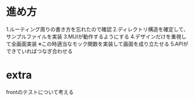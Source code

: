 # 進め方
1.ルーティング周りの書き方を忘れたので確認
2.ディレクトリ構造を確定して、サンプルファイルを実装
3.MUIが動作するようにする
4.デザインだけを重視して全画面実装
    ※この時適当なモック関数を実装して画面を成り立たせる
5.APIができていればつなぎ合わせる


# extra
frontのテストについて考える
